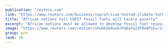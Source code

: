 ```yaml
---
publication: "reuters.com"
link: "https://www.reuters.com/business/cop/african-hosted-climate-talks-give-fossil-fuel-voice-2022-11-10/"
title: "African nations tell COP27 fossil fuels will tackle poverty"
excerpt: "African nations must be allowed to develop fossil fuel resources to help lift their people out of poverty, governments said at the COP27 climate talks in Egypt, which welcomed leaders of oil and gas c"
image: "https://www.reuters.com/resizer/nFwOk3e8uvbrPaDaYa21FMo8P1k=/1200x628/smart/filters:quality(80)/cloudfront-us-east-2.images.arcpublishing.com/reuters/7SQC45SC3NPNNILNF4MFXFFJGA.jpg"
group: pro
rank: 10
---
```

